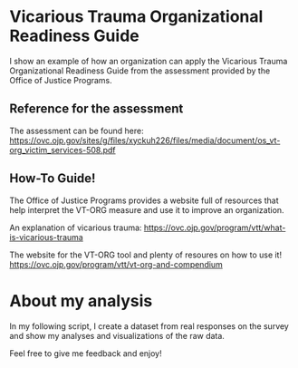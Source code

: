 # Vicarious Trauma Organizational Readiness Guide

I show an example of how an organization can apply the Vicarious Trauma Organizational Readiness Guide from the assessment provided by the Office of Justice Programs.  

## Reference for the assessment

The assessment can be found here:
https://ovc.ojp.gov/sites/g/files/xyckuh226/files/media/document/os_vt-org_victim_services-508.pdf

## How-To Guide!

The Office of Justice Programs provides a website full of resources that help interpret the VT-ORG measure and use it to improve an organization.

An explanation of vicarious trauma:
https://ovc.ojp.gov/program/vtt/what-is-vicarious-trauma
 
The website for the VT-ORG tool and plenty of resoures on how to use it!
https://ovc.ojp.gov/program/vtt/vt-org-and-compendium

# About my analysis

In my following script, I create a dataset from real responses on the survey and show my analyses and visualizations of the raw data.

Feel free to give me feedback and enjoy!
